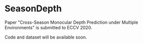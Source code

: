 # SeasonDepth
Paper "Cross-Season Monocular Depth Prediction under Multiple Environments" is submitted to ECCV 2020.

Code and dataset will be available soon.
